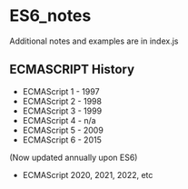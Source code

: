 # ES6_notes
Additional notes and examples are in index.js

## ECMASCRIPT History
- ECMAScript 1 - 1997
- ECMAScript 2 - 1998
- ECMAScript 3 - 1999
- ECMAScript 4 - n/a
- ECMAScript 5 - 2009
- ECMAScript 6 - 2015

(Now updated annually upon ES6)
- ECMAScript 2020, 2021, 2022, etc

